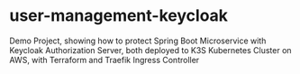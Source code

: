 # user-management-keycloak
Demo Project, showing how to protect Spring Boot Microservice with Keycloak Authorization Server, both deployed to K3S Kubernetes Cluster on AWS, with Terraform and Traefik Ingress Controller
